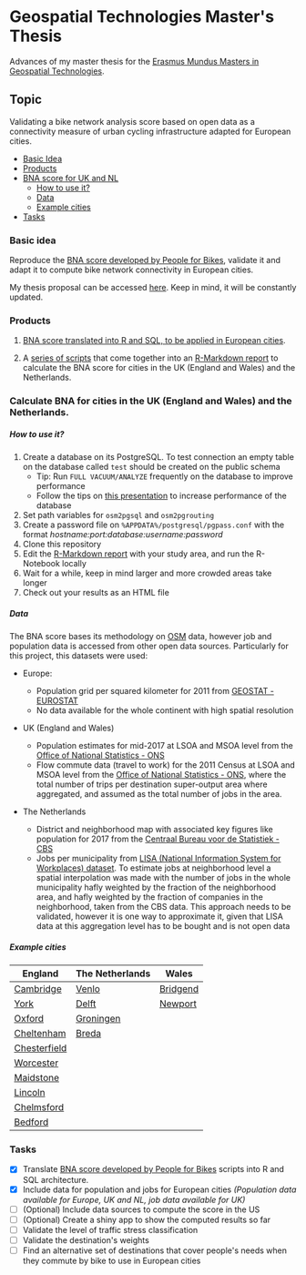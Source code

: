 # Geospatial Technologies Master's Thesis
Advances of my master thesis for the [Erasmus Mundus Masters in Geospatial Technologies](http://mastergeotech.info/).

## Topic

Validating a bike network analysis score based on open data as a connectivity measure of urban cycling infrastructure adapted for European cities.

- [ Basic Idea ](#idea)
- [ Products ](#products)
- [ BNA score for UK and NL ](#product2)
  - [ How to use it? ](#use)
  - [ Data ](#data)
  - [ Example cities ](#example)
- [ Tasks ](#tasks)
  
<a name="idea"></a>
### Basic idea

Reproduce the [BNA score developed by People for Bikes](https://bna.peopleforbikes.org/#/), validate it and adapt it to compute bike network connectivity in European cities.
 
My thesis proposal can be accessed [here](https://loreabad6.github.io/masters-thesis-geotech/Thesis_Proposal.html). Keep in mind, it will be constantly updated.	

<a name="products"></a>
### Products

1. [BNA score translated into R and SQL, to be applied in European cities](https://loreabad6.github.io/masters-thesis-geotech/BNA-Europe.nb.html).
 
2. A [series of scripts](scripts/) that come together into an [R-Markdown report](report/BNA-Report-Template.Rmd) to calculate the BNA score for cities in the UK (England and Wales) and the Netherlands. 

<a name="product2"></a>
### Calculate BNA for cities in the UK (England and Wales) and the Netherlands. 

<a name="use"></a>
##### How to use it?

1. Create a database on its PostgreSQL. To test connection an empty table on the database called `test` should be created on the public schema
    + Tip: Run `FULL VACUUM/ANALYZE` frequently on the database to improve performance
    + Follow the tips on [this presentation](https://thebuild.com/presentations/not-your-job.pdf) to increase performance of the database
2. Set path variables for `osm2pgsql` and `osm2pgrouting`
3. Create a password file on `%APPDATA%/postgresql/pgpass.conf` with the format *hostname:port:database:username:password*
4. Clone this repository 
5. Edit the [R-Markdown report](report/BNA-Report-Template.Rmd) with your study area, and run the R-Notebook locally
6. Wait for a while, keep in mind larger and more crowded areas take longer
7. Check out your results as an HTML file 

<a name="data"></a>
##### Data

The BNA score bases its methodology on [OSM](https://www.openstreetmap.org/) data, however job and population data is accessed from other open data sources. Particularly for this project, this datasets were used:

- Europe:
  - Population grid per squared kilometer for 2011 from [GEOSTAT - EUROSTAT](https://ec.europa.eu/eurostat/web/gisco/geodata/reference-data/population-distribution-demography/geostat)
  - No data available for the whole continent with high spatial resolution
  
- UK (England and Wales)
  - Population estimates for mid-2017 at LSOA and MSOA level from the [Office of National Statistics - ONS](https://www.ons.gov.uk/peoplepopulationandcommunity/populationandmigration/populationestimates) 
  - Flow commute data (travel to work) for the 2011 Census at LSOA and MSOA level from the [Office of National Statistics - ONS](https://wicid.ukdataservice.ac.uk/cider/wicid/downloads.php?guest=1), where the total number of trips per destination super-output area where aggregated, and assumed as the total number of jobs in the area.

- The Netherlands
  - District and neighborhood map with associated key figures like population for 2017 from the [Centraal Bureau voor de Statistiek - CBS ](https://www.cbs.nl/nl-nl/dossier/nederland-regionaal/geografische%20data/wijk-en-buurtkaart-2017) 
  - Jobs per municipality from [	LISA (National Information System for Workplaces) dataset](https://www.lisa.nl/data/gratis-data/overzicht-lisa-data-per-gemeente). To estimate jobs at neighborhood level a spatial interpolation was made with the number of jobs in the whole municipality hafly weighted by the fraction of the neighborhood area, and hafly weighted by the fraction of companies in the neighborhood, taken from the CBS data. This approach needs to be validated, however it is one way to approximate it, given that LISA data at this aggregation level has to be bought and is not open data

<a name="example"></a>
##### Example cities

| England       | The Netherlands | Wales         |
| ------------- | --------------- | ------------- |
| [Cambridge](https://loreabad6.github.io/masters-thesis-geotech/BNA-Report-Cambridge.nb.html)                                                           | [Venlo](https://loreabad6.github.io/masters-thesis-geotech/BNA-Report-Venlo.nb.html)                                                                     | [Bridgend](https://loreabad6.github.io/masters-thesis-geotech/BNA-Report-Brdigend.nb.html) |
| [York](https://loreabad6.github.io/masters-thesis-geotech/BNA-Report-York.nb.html)                                                                     | [Delft](https://loreabad6.github.io/masters-thesis-geotech/BNA-Report-Delft.nb.html)                                                                     | [Newport](https://loreabad6.github.io/masters-thesis-geotech/BNA-Report-Newport.nb.html) |
| [Oxford](https://loreabad6.github.io/masters-thesis-geotech/BNA-Report-Oxford.nb.html)                                                                 | [Groningen](https://loreabad6.github.io/masters-thesis-geotech/BNA-Report-Groningen.nb.html)                                                             | |
| [Cheltenham](https://loreabad6.github.io/masters-thesis-geotech/BNA-Report-Cheltenham.nb.html)                                                         | [Breda](https://loreabad6.github.io/masters-thesis-geotech/BNA-Report-Breda.nb.html)                                                                     | |
| [Chesterfield](https://loreabad6.github.io/masters-thesis-geotech/BNA-Report-Chesterfield.nb.html)                                                     |                                                                                                                                                         | |
| [Worcester](https://loreabad6.github.io/masters-thesis-geotech/BNA-Report-Worcester.nb.html)                                                           |                                                                                                                                                         | |
| [Maidstone](https://loreabad6.github.io/masters-thesis-geotech/BNA-Report-Maidstone.nb.html)                                                           |                                                                                                                                                         | |
| [Lincoln](https://loreabad6.github.io/masters-thesis-geotech/BNA-Report-Lincoln.nb.html)                                                               |                                                                                                                                                         | |
| [Chelmsford](https://loreabad6.github.io/masters-thesis-geotech/BNA-Report-Chelmsford.nb.html)                                                         |                                                                                                                                                         | |
| [Bedford](https://loreabad6.github.io/masters-thesis-geotech/BNA-Report-Bedford.nb.html)                                                               |                                                                                                                                                         | |

<a name="tasks"></a>
### Tasks

- [X] Translate [BNA score developed by People for Bikes](https://bna.peopleforbikes.org/#/) scripts into R and SQL architecture.
- [X] Include data for population and jobs for European cities _(Population data available for Europe, UK and NL, job data available for UK)_
- [ ] \(Optional) Include data sources to compute the score in the US
- [ ] \(Optional) Create a shiny app to show the computed results so far
- [ ] Validate the level of traffic stress classification
- [ ] Validate the destination's weights
- [ ] Find an alternative set of destinations that cover people's needs when they commute by bike to use in European cities
